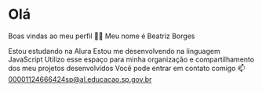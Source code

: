 # Olá
Boas vindas ao meu perfil 💙💙
Meu nome é Beatriz Borges

Estou estudando na Alura
Estou me desenvolvendo na linguagem JavaScript
Utilizo esse espaço para minha organização e compartilhamento dos meu projetos desenvolvidos
Você pode entrar em contato comigo 📫
00001124666424sp@al.educacao.sp.gov.br
